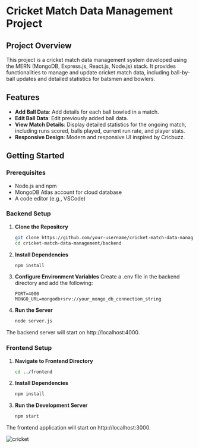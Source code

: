 
# Cricket Match Data Management Project

## Project Overview

This project is a cricket match data management system developed using the MERN (MongoDB, Express.js, React.js, Node.js) stack. It provides functionalities to manage and update cricket match data, including ball-by-ball updates and detailed statistics for batsmen and bowlers. 

## Features

- **Add Ball Data**: Add details for each ball bowled in a match.
- **Edit Ball Data**: Edit previously added ball data.
- **View Match Details**: Display detailed statistics for the ongoing match, including runs scored, balls played, current run rate, and player stats.
- **Responsive Design**: Modern and responsive UI inspired by Cricbuzz.

## Getting Started

### Prerequisites

- Node.js and npm
- MongoDB Atlas account for cloud database
- A code editor (e.g., VSCode)

### Backend Setup

1. **Clone the Repository**

   ```bash
   git clone https://github.com/your-username/cricket-match-data-management.git
   cd cricket-match-data-management/backend
2. **Install Dependencies**

   ```bash
   npm install
3. **Configure Environment Variables**
Create a .env file in the backend directory and add the following:
   ```env
   PORT=4000
   MONGO_URL=mongodb+srv://your_mongo_db_connection_string
4. **Run the Server**
   ```bash
   node server.js
The backend server will start on http://localhost:4000.

### Frontend Setup
1. **Navigate to Frontend Directory**
   ```bash
   cd ../frontend
2. **Install Dependencies**
   ```bash
   npm install
3. **Run the Development Server**
   ```bash
   npm start
The frontend application will start on http://localhost:3000.

   


![cricket](https://github.com/user-attachments/assets/d43c2afb-7f0b-44bb-a17b-759074da18df)


